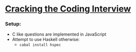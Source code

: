 # [Cracking the Coding Interview](http://www.crackingthecodinginterview.com/)

### Setup:
* C like questions are implemented in JavaScript
* Attempt to use Haskell otherwise:
  * `cabal install hspec`
